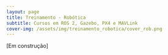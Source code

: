 ```yaml
---
layout: page
title: Treinamento - Robótica
subtitle: Cursos em ROS 2, Gazebo, PX4 e MAVLink
cover-img: /assets/img/treinamento_robotica/cover_rob.png
---
```


[Em construção]